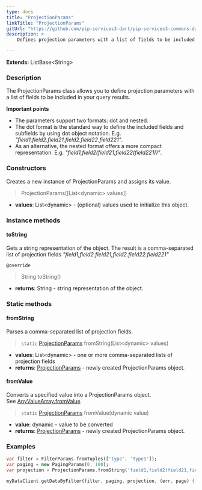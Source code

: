```yaml
---
type: docs
title: "ProjectionParams"
linkTitle: "ProjectionParams"
gitUrl: "https://github.com/pip-services3-dart/pip-services3-commons-dart"
description: > 
    Defines projection parameters with a list of fields to be included in the query results.

---
```


**Extends:** ListBase\<String\>

### Description

The ProjectionParams class allows you to define projection parameters with a list of fields to be included in your query results. 

**Important points**

- The parameters support two formats: dot and nested.
- The dot format is the standard way to define the included fields and subfields by using dot object notation. E.g. *"field1,field2.field21,field2.field22.field221"*.
- As an alternative, the nested format offers a more compact representation. E.g. *"field1,field2(field21,field22(field221))"*.

### Constructors
Creates a new instance of ProjectionParams and assigns its value.

> ProjectionParams([List\<dynamic\> values])

- **values**: List\<dynamic\> - (optional) values used to initialize this object.

### Instance methods

#### toString
Gets a string representation of the object.
The result is a comma-separated list of projection fields
*"field1,field2.field21,field2.field22.field221"*

`@override`
> String toString()

- **returns**: String - string representation of the object.

### Static methods

#### fromString
Parses a comma-separated list of projection fields.

> `static` [ProjectionParams]() fromString(List\<dynamic\> values)

- **values**: List\<dynamic\> - one or more comma-separated lists of projection fields
- **returns**: [ProjectionParams]() - newly created ProjectionParams object.

#### fromValue
Converts a specified value into a ProjectionParams object.  
See [AnyValueArray.fromValue](../any_value_array/#fromvalue)

> `static` [ProjectionParams]() fromValue(dynamic value)

- **value**: dynamic -  value to be converted
- **returns**: [ProjectionParams]() - newly created ProjectionParams object.

### Examples

```dart
var filter = FilterParams.fromTuples(['type', 'Type1']);
var paging = new PagingParams(0, 100);
var projection = ProjectionParams.fromString('field1,field2(field21,field22)')

myDataClient.getDataByFilter(filter, paging, projection, (err, page) {...});
```
